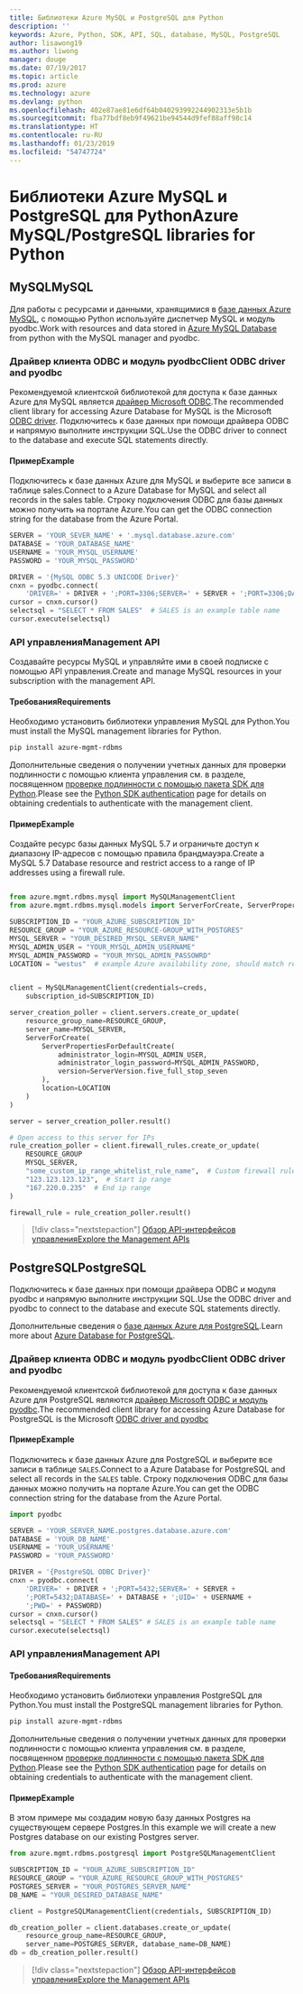 ```yaml
---
title: Библиотеки Azure MySQL и PostgreSQL для Python
description: ''
keywords: Azure, Python, SDK, API, SQL, database, MySQL, PostgreSQL
author: lisawong19
ms.author: liwong
manager: douge
ms.date: 07/19/2017
ms.topic: article
ms.prod: azure
ms.technology: azure
ms.devlang: python
ms.openlocfilehash: 402e87ae81e6df64b040293992244902313e5b1b
ms.sourcegitcommit: fba77bdf8eb9f49621be94544d9fef88aff98c14
ms.translationtype: HT
ms.contentlocale: ru-RU
ms.lasthandoff: 01/23/2019
ms.locfileid: "54747724"
---
```

# <a name="azure-mysqlpostgresql-libraries-for-python"></a><span data-ttu-id="ce559-103">Библиотеки Azure MySQL и PostgreSQL для Python</span><span class="sxs-lookup"><span data-stu-id="ce559-103">Azure MySQL/PostgreSQL libraries for Python</span></span>

## <a name="mysql"></a><span data-ttu-id="ce559-104">MySQL</span><span class="sxs-lookup"><span data-stu-id="ce559-104">MySQL</span></span>

<span data-ttu-id="ce559-105">Для работы с ресурсами и данными, хранящимися в [базе данных Azure MySQL](/azure/mysql/overview), с помощью Python используйте диспетчер MySQL и модуль pyodbc.</span><span class="sxs-lookup"><span data-stu-id="ce559-105">Work with resources and data stored in [Azure MySQL Database](/azure/mysql/overview) from python with the MySQL manager and pyodbc.</span></span>

### <a name="client-odbc-driver-and-pyodbc"></a><span data-ttu-id="ce559-106">Драйвер клиента ODBC и модуль pyodbc</span><span class="sxs-lookup"><span data-stu-id="ce559-106">Client ODBC driver and pyodbc</span></span>

<span data-ttu-id="ce559-107">Рекомендуемой клиентской библиотекой для доступа к базе данных Azure для MySQL является [драйвер Microsoft ODBC](/azure/sql-database/sql-database-connect-query-python#install-the-python-and-database-communication-libraries).</span><span class="sxs-lookup"><span data-stu-id="ce559-107">The recommended client library for accessing Azure Database for MySQL is the Microsoft [ODBC driver](/azure/sql-database/sql-database-connect-query-python#install-the-python-and-database-communication-libraries).</span></span> <span data-ttu-id="ce559-108">Подключитесь к базе данных при помощи драйвера ODBC и напрямую выполните инструкции SQL.</span><span class="sxs-lookup"><span data-stu-id="ce559-108">Use the ODBC driver to connect to the database and execute SQL statements directly.</span></span>

#### <a name="example"></a><span data-ttu-id="ce559-109">Пример</span><span class="sxs-lookup"><span data-stu-id="ce559-109">Example</span></span>

<span data-ttu-id="ce559-110">Подключитесь к базе данных Azure для MySQL и выберите все записи в таблице sales.</span><span class="sxs-lookup"><span data-stu-id="ce559-110">Connect to a Azure Database for MySQL and select all records in the sales table.</span></span> <span data-ttu-id="ce559-111">Строку подключения ODBC для базы данных можно получить на портале Azure.</span><span class="sxs-lookup"><span data-stu-id="ce559-111">You can get the ODBC connection string for the database from the Azure Portal.</span></span>

```python
SERVER = 'YOUR_SEVER_NAME' + '.mysql.database.azure.com'
DATABASE = 'YOUR_DATABASE_NAME'
USERNAME = 'YOUR_MYSQL_USERNAME'
PASSWORD = 'YOUR_MYSQL_PASSWORD'

DRIVER = '{MySQL ODBC 5.3 UNICODE Driver}'
cnxn = pyodbc.connect(
    'DRIVER=' + DRIVER + ';PORT=3306;SERVER=' + SERVER + ';PORT=3306;DATABASE=' + DATABASE + ';UID=' + USERNAME + ';PWD=' + PASSWORD)
cursor = cnxn.cursor()
selectsql = "SELECT * FROM SALES"  # SALES is an example table name
cursor.execute(selectsql)
```

### <a name="management-api"></a><span data-ttu-id="ce559-112">API управления</span><span class="sxs-lookup"><span data-stu-id="ce559-112">Management API</span></span>

<span data-ttu-id="ce559-113">Создавайте ресурсы MySQL и управляйте ими в своей подписке с помощью API управления.</span><span class="sxs-lookup"><span data-stu-id="ce559-113">Create and manage MySQL resources in your subscription with the management API.</span></span>

#### <a name="requirements"></a><span data-ttu-id="ce559-114">Требования</span><span class="sxs-lookup"><span data-stu-id="ce559-114">Requirements</span></span>
<span data-ttu-id="ce559-115">Необходимо установить библиотеки управления MySQL для Python.</span><span class="sxs-lookup"><span data-stu-id="ce559-115">You must install the MySQL management libraries for Python.</span></span>
```bash
pip install azure-mgmt-rdbms
```

<span data-ttu-id="ce559-116">Дополнительные сведения о получении учетных данных для проверки подлинности с помощью клиента управления см. в разделе, посвященном [проверке подлинности с помощью пакета SDK для Python](https://docs.microsoft.com/python/azure/python-sdk-azure-authenticate).</span><span class="sxs-lookup"><span data-stu-id="ce559-116">Please see the [Python SDK authentication](https://docs.microsoft.com/python/azure/python-sdk-azure-authenticate) page for details on obtaining credentials to authenticate with the management client.</span></span>

#### <a name="example"></a><span data-ttu-id="ce559-117">Пример</span><span class="sxs-lookup"><span data-stu-id="ce559-117">Example</span></span>

<span data-ttu-id="ce559-118">Создайте ресурс базы данных MySQL 5.7 и ограничьте доступ к диапазону IP-адресов с помощью правила брандмауэра.</span><span class="sxs-lookup"><span data-stu-id="ce559-118">Create a MySQL 5.7 Database resource and restrict access to a range of IP addresses using a firewall rule.</span></span>

```python

from azure.mgmt.rdbms.mysql import MySQLManagementClient
from azure.mgmt.rdbms.mysql.models import ServerForCreate, ServerPropertiesForDefaultCreate, ServerVersion

SUBSCRIPTION_ID = "YOUR_AZURE_SUBSCRIPTION_ID"
RESOURCE_GROUP = "YOUR_AZURE_RESOURCE-GROUP_WITH_POSTGRES"
MYSQL_SERVER = "YOUR_DESIRED_MYSQL_SERVER_NAME"
MYSQL_ADMIN_USER = "YOUR_MYSQL_ADMIN_USERNAME"
MYSQL_ADMIN_PASSWORD = "YOUR_MYSQL_ADMIN_PASSOWRD"
LOCATION = "westus"  # example Azure availability zone, should match resource group


client = MySQLManagementClient(credentials=creds,
    subscription_id=SUBSCRIPTION_ID)

server_creation_poller = client.servers.create_or_update(
    resource_group_name=RESOURCE_GROUP,
    server_name=MYSQL_SERVER,
    ServerForCreate(
        ServerPropertiesForDefaultCreate(
            administrator_login=MYSQL_ADMIN_USER,
            administrator_login_password=MYSQL_ADMIN_PASSWORD,
            version=ServerVersion.five_full_stop_seven
        ),
        location=LOCATION
    )
)

server = server_creation_poller.result()

# Open access to this server for IPs
rule_creation_poller = client.firewall_rules.create_or_update(
    RESOURCE_GROUP
    MYSQL_SERVER,
    "some_custom_ip_range_whitelist_rule_name",  # Custom firewall rule name
    "123.123.123.123",  # Start ip range
    "167.220.0.235"  # End ip range
)

firewall_rule = rule_creation_poller.result()
```

> [!div class="nextstepaction"]
> [<span data-ttu-id="ce559-119">Обзор API-интерфейсов управления</span><span class="sxs-lookup"><span data-stu-id="ce559-119">Explore the Management APIs</span></span>](/python/api/overview/azure/postgresql/mysql/management)

## <a name="postgresql"></a><span data-ttu-id="ce559-120">PostgreSQL</span><span class="sxs-lookup"><span data-stu-id="ce559-120">PostgreSQL</span></span>
<span data-ttu-id="ce559-121">Подключитесь к базе данных при помощи драйвера ODBC и модуля pyodbc и напрямую выполните инструкции SQL.</span><span class="sxs-lookup"><span data-stu-id="ce559-121">Use the ODBC driver and pyodbc to connect to the database and execute SQL statements directly.</span></span>

<span data-ttu-id="ce559-122">Дополнительные сведения о [базе данных Azure для PostgreSQL](https://docs.microsoft.com/azure/postgresql/).</span><span class="sxs-lookup"><span data-stu-id="ce559-122">Learn more about [Azure Database for PostgreSQL](https://docs.microsoft.com/azure/postgresql/).</span></span>

### <a name="client-odbc-driver-and-pyodbc"></a><span data-ttu-id="ce559-123">Драйвер клиента ODBC и модуль pyodbc</span><span class="sxs-lookup"><span data-stu-id="ce559-123">Client ODBC driver and pyodbc</span></span>
<span data-ttu-id="ce559-124">Рекомендуемой клиентской библиотекой для доступа к базе данных Azure для PostgreSQL являются [драйвер Microsoft ODBC и модуль pyodbc](https://docs.microsoft.com/azure/sql-database/sql-database-connect-query-python#install-the-python-and-database-communication-libraries).</span><span class="sxs-lookup"><span data-stu-id="ce559-124">The recommended client library for accessing Azure Database for PostgreSQL is the Microsoft [ODBC driver and pyodbc](https://docs.microsoft.com/azure/sql-database/sql-database-connect-query-python#install-the-python-and-database-communication-libraries)</span></span>

#### <a name="example"></a><span data-ttu-id="ce559-125">Пример</span><span class="sxs-lookup"><span data-stu-id="ce559-125">Example</span></span> 

<span data-ttu-id="ce559-126">Подключитесь к базе данных Azure для PostgreSQL и выберите все записи в таблице `SALES`.</span><span class="sxs-lookup"><span data-stu-id="ce559-126">Connect to a Azure Database for PostgreSQL and select all records in the `SALES` table.</span></span> <span data-ttu-id="ce559-127">Строку подключения ODBC для базы данных можно получить на портале Azure.</span><span class="sxs-lookup"><span data-stu-id="ce559-127">You can get the ODBC connection string for the database from the Azure Portal.</span></span>

```python
import pyodbc

SERVER = 'YOUR_SERVER_NAME.postgres.database.azure.com'
DATABASE = 'YOUR_DB_NAME'
USERNAME = 'YOUR_USERNAME'
PASSWORD = 'YOUR_PASSWORD'

DRIVER = '{PostgreSQL ODBC Driver}'
cnxn = pyodbc.connect(
    'DRIVER=' + DRIVER + ';PORT=5432;SERVER=' + SERVER +
    ';PORT=5432;DATABASE=' + DATABASE + ';UID=' + USERNAME +
    ';PWD=' + PASSWORD)
cursor = cnxn.cursor()
selectsql = "SELECT * FROM SALES" # SALES is an example table name
cursor.execute(selectsql)
```

### <a name="management-api"></a><span data-ttu-id="ce559-128">API управления</span><span class="sxs-lookup"><span data-stu-id="ce559-128">Management API</span></span>
#### <a name="requirements"></a><span data-ttu-id="ce559-129">Требования</span><span class="sxs-lookup"><span data-stu-id="ce559-129">Requirements</span></span>
<span data-ttu-id="ce559-130">Необходимо установить библиотеки управления PostgreSQL для Python.</span><span class="sxs-lookup"><span data-stu-id="ce559-130">You must install the PostgreSQL management libraries for Python.</span></span>
```bash
pip install azure-mgmt-rdbms
```

<span data-ttu-id="ce559-131">Дополнительные сведения о получении учетных данных для проверки подлинности с помощью клиента управления см. в разделе, посвященном [проверке подлинности с помощью пакета SDK для Python](https://docs.microsoft.com/python/azure/python-sdk-azure-authenticate).</span><span class="sxs-lookup"><span data-stu-id="ce559-131">Please see the [Python SDK authentication](https://docs.microsoft.com/python/azure/python-sdk-azure-authenticate) page for details on obtaining credentials to authenticate with the management client.</span></span>

#### <a name="example"></a><span data-ttu-id="ce559-132">Пример</span><span class="sxs-lookup"><span data-stu-id="ce559-132">Example</span></span>
<span data-ttu-id="ce559-133">В этом примере мы создадим новую базу данных Postgres на существующем сервере Postgres.</span><span class="sxs-lookup"><span data-stu-id="ce559-133">In this example we will create a new Postgres database on our existing Postgres server.</span></span>
```python
from azure.mgmt.rdbms.postgresql import PostgreSQLManagementClient

SUBSCRIPTION_ID = "YOUR_AZURE_SUBSCRIPTION_ID"
RESOURCE_GROUP = "YOUR_AZURE_RESOURCE_GROUP_WITH_POSTGRES"
POSTGRES_SERVER = "YOUR_POSTGRES_SERVER_NAME"
DB_NAME = "YOUR_DESIRED_DATABASE_NAME"

client = PostgreSQLManagementClient(credentials, SUBSCRIPTION_ID)

db_creation_poller = client.databases.create_or_update(
    resource_group_name=RESOURCE_GROUP,
    server_name=POSTGRES_SERVER, database_name=DB_NAME)
db = db_creation_poller.result()
```

> [!div class="nextstepaction"]
> [<span data-ttu-id="ce559-134">Обзор API-интерфейсов управления</span><span class="sxs-lookup"><span data-stu-id="ce559-134">Explore the Management APIs</span></span>](/python/api/overview/azure/postgresql/mysql/management)
